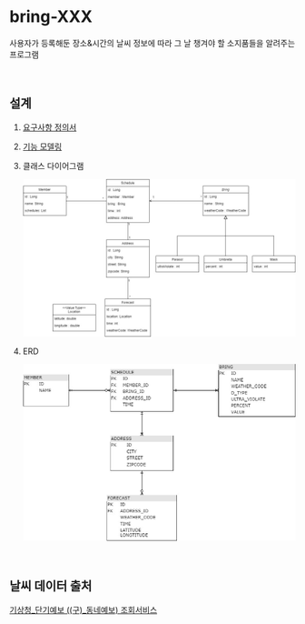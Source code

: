 # bring-XXX

사용자가 등록해둔 장소&amp;시간의 날씨 정보에 따라 그 날 챙겨야 할 소지품들을 알려주는 프로그램

&nbsp;

## 설계

1. [요구사항 정의서](./doc/요구사항%20정의서.md)

2. [기능 모델링](./doc/기능%20모델링.md)

3. 클래스 다이어그램

   ![클래스 다이어그램](./doc/클래스%20다이어그램v1.2.jpg)

4. ERD

   ![ERD](./doc/테이블%20설계.jpg)

&nbsp;

## 날씨 데이터 출처 

[기상청_단기예보 ((구)_동네예보) 조회서비스](https://www.data.go.kr/iim/api/selectAPIAcountView.do)
